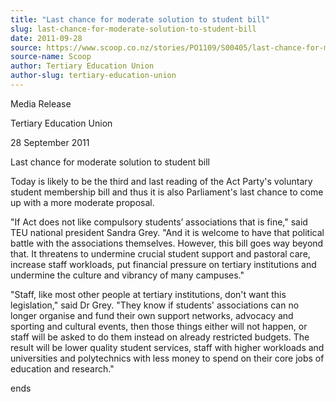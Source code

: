 ```yaml
---
title: "Last chance for moderate solution to student bill"
slug: last-chance-for-moderate-solution-to-student-bill
date: 2011-09-28
source: https://www.scoop.co.nz/stories/PO1109/S00405/last-chance-for-moderate-solution-to-student-bill.htm
source-name: Scoop
author: Tertiary Education Union
author-slug: tertiary-education-union
---
```


<p>Media Release</p>

<p>Tertiary Education Union</p>

<p>28 September
2011</p>

<p>Last chance for moderate solution to student
bill</p>

<p>Today is likely to be the third and last reading of
the Act Party's voluntary student membership bill and thus
it is also Parliament's last chance to come up with a more
moderate proposal.</p>

<p>"If Act does not like compulsory
students’ associations that is fine," said TEU national
president Sandra Grey. "And it is welcome to have that
political battle with the associations themselves. However,
this bill goes way beyond that. It threatens to undermine
crucial student support and pastoral care, increase staff
workloads, put financial pressure on tertiary institutions
and undermine the culture and vibrancy of many
campuses."</p>

<p>"Staff, like most other people at tertiary
institutions, don't want this legislation," said Dr Grey.
"They know if students' associations can no longer organise
and fund their own support networks, advocacy and sporting
and cultural events, then those things either will not
happen, or staff will be asked to do them instead on already
restricted budgets. The result will be lower quality student
services, staff with higher workloads and universities and
polytechnics with less money to spend on their core jobs of
education and research."</p>

<p>ends
<br><p>

